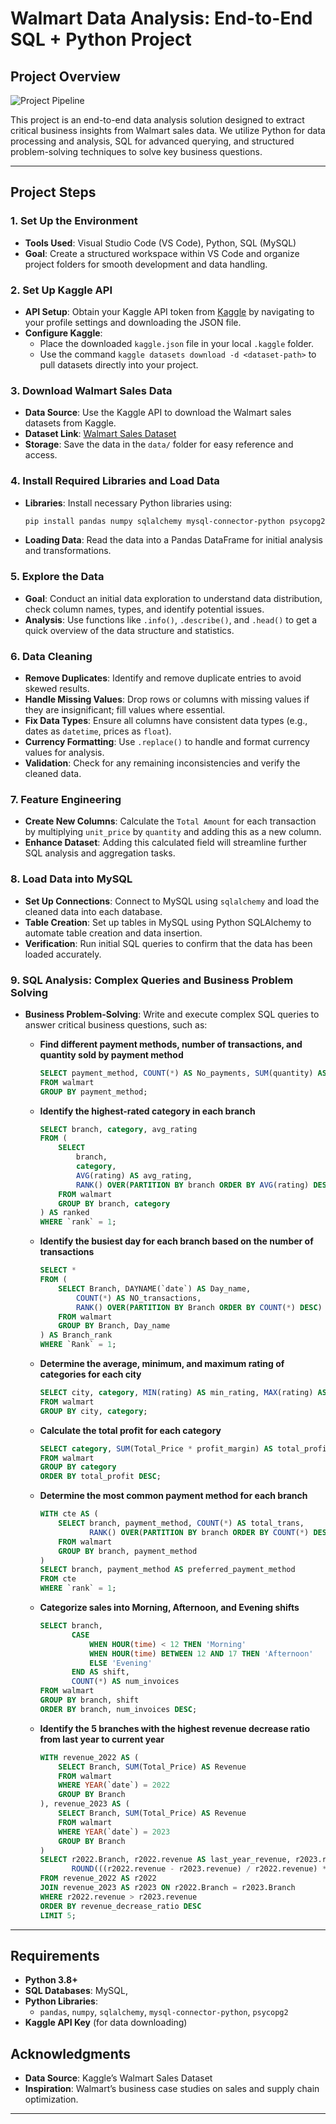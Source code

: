 
# Walmart Data Analysis: End-to-End SQL + Python Project 

## Project Overview

![Project Pipeline](https://github.com/najirh/Walmart_SQL_Python/blob/main/walmart_project-piplelines.png)

This project is an end-to-end data analysis solution designed to extract critical business insights from Walmart sales data. We utilize Python for data processing and analysis, SQL for advanced querying, and structured problem-solving techniques to solve key business questions. 

---

## Project Steps

### 1. Set Up the Environment
   - **Tools Used**: Visual Studio Code (VS Code), Python, SQL (MySQL)
   - **Goal**: Create a structured workspace within VS Code and organize project folders for smooth development and data handling.

### 2. Set Up Kaggle API
   - **API Setup**: Obtain your Kaggle API token from [Kaggle](https://www.kaggle.com/) by navigating to your profile settings and downloading the JSON file.
   - **Configure Kaggle**: 
      - Place the downloaded `kaggle.json` file in your local `.kaggle` folder.
      - Use the command `kaggle datasets download -d <dataset-path>` to pull datasets directly into your project.

### 3. Download Walmart Sales Data
   - **Data Source**: Use the Kaggle API to download the Walmart sales datasets from Kaggle.
   - **Dataset Link**: [Walmart Sales Dataset](https://www.kaggle.com/najir0123/walmart-10k-sales-datasets)
   - **Storage**: Save the data in the `data/` folder for easy reference and access.

### 4. Install Required Libraries and Load Data
   - **Libraries**: Install necessary Python libraries using:
     ```bash
     pip install pandas numpy sqlalchemy mysql-connector-python psycopg2
     ```
   - **Loading Data**: Read the data into a Pandas DataFrame for initial analysis and transformations.

### 5. Explore the Data
   - **Goal**: Conduct an initial data exploration to understand data distribution, check column names, types, and identify potential issues.
   - **Analysis**: Use functions like `.info()`, `.describe()`, and `.head()` to get a quick overview of the data structure and statistics.

### 6. Data Cleaning
   - **Remove Duplicates**: Identify and remove duplicate entries to avoid skewed results.
   - **Handle Missing Values**: Drop rows or columns with missing values if they are insignificant; fill values where essential.
   - **Fix Data Types**: Ensure all columns have consistent data types (e.g., dates as `datetime`, prices as `float`).
   - **Currency Formatting**: Use `.replace()` to handle and format currency values for analysis.
   - **Validation**: Check for any remaining inconsistencies and verify the cleaned data.

### 7. Feature Engineering
   - **Create New Columns**: Calculate the `Total Amount` for each transaction by multiplying `unit_price` by `quantity` and adding this as a new column.
   - **Enhance Dataset**: Adding this calculated field will streamline further SQL analysis and aggregation tasks.

### 8. Load Data into MySQL 
   - **Set Up Connections**: Connect to MySQL using `sqlalchemy` and load the cleaned data into each database.
   - **Table Creation**: Set up tables in  MySQL using Python SQLAlchemy to automate table creation and data insertion.
   - **Verification**: Run initial SQL queries to confirm that the data has been loaded accurately.

### 9. SQL Analysis: Complex Queries and Business Problem Solving
   - **Business Problem-Solving**: Write and execute complex SQL queries to answer critical business questions, such as:
     
     - **Find different payment methods, number of transactions, and quantity sold by payment method**
       ```sql
       SELECT payment_method, COUNT(*) AS No_payments, SUM(quantity) AS no_quantity_sold
       FROM walmart
       GROUP BY payment_method;
       ```

     - **Identify the highest-rated category in each branch**
       ```sql
       SELECT branch, category, avg_rating
       FROM (
           SELECT 
               branch,
               category,
               AVG(rating) AS avg_rating,
               RANK() OVER(PARTITION BY branch ORDER BY AVG(rating) DESC) AS `rank`
           FROM walmart
           GROUP BY branch, category
       ) AS ranked
       WHERE `rank` = 1;
       ```

     - **Identify the busiest day for each branch based on the number of transactions**
       ```sql
       SELECT *
       FROM (
           SELECT Branch, DAYNAME(`date`) AS Day_name,
               COUNT(*) AS NO_transactions,
               RANK() OVER(PARTITION BY Branch ORDER BY COUNT(*) DESC) AS `Rank`
           FROM walmart
           GROUP BY Branch, Day_name
       ) AS Branch_rank
       WHERE `Rank` = 1;
       ```

     - **Determine the average, minimum, and maximum rating of categories for each city**
       ```sql
       SELECT city, category, MIN(rating) AS min_rating, MAX(rating) AS max_rating, AVG(rating) AS avg_rating
       FROM walmart
       GROUP BY city, category;
       ```

     - **Calculate the total profit for each category**
       ```sql
       SELECT category, SUM(Total_Price * profit_margin) AS total_profit
       FROM walmart
       GROUP BY category
       ORDER BY total_profit DESC;
       ```

     - **Determine the most common payment method for each branch**
       ```sql
       WITH cte AS (
           SELECT branch, payment_method, COUNT(*) AS total_trans,
                  RANK() OVER(PARTITION BY branch ORDER BY COUNT(*) DESC) AS `rank`
           FROM walmart
           GROUP BY branch, payment_method
       )
       SELECT branch, payment_method AS preferred_payment_method
       FROM cte
       WHERE `rank` = 1;
       ```

     - **Categorize sales into Morning, Afternoon, and Evening shifts**
       ```sql
       SELECT branch, 
              CASE 
                  WHEN HOUR(time) < 12 THEN 'Morning'
                  WHEN HOUR(time) BETWEEN 12 AND 17 THEN 'Afternoon'
                  ELSE 'Evening'
              END AS shift, 
              COUNT(*) AS num_invoices
       FROM walmart
       GROUP BY branch, shift
       ORDER BY branch, num_invoices DESC;
       ```

     - **Identify the 5 branches with the highest revenue decrease ratio from last year to current year**
       ```sql
       WITH revenue_2022 AS (
           SELECT Branch, SUM(Total_Price) AS Revenue
           FROM walmart
           WHERE YEAR(`date`) = 2022
           GROUP BY Branch
       ), revenue_2023 AS (
           SELECT Branch, SUM(Total_Price) AS Revenue
           FROM walmart
           WHERE YEAR(`date`) = 2023
           GROUP BY Branch
       )
       SELECT r2022.Branch, r2022.revenue AS last_year_revenue, r2023.revenue AS current_year_revenue,
              ROUND(((r2022.revenue - r2023.revenue) / r2022.revenue) * 100, 2) AS revenue_decrease_ratio
       FROM revenue_2022 AS r2022
       JOIN revenue_2023 AS r2023 ON r2022.Branch = r2023.Branch
       WHERE r2022.revenue > r2023.revenue
       ORDER BY revenue_decrease_ratio DESC
       LIMIT 5;
       ```

---


## Requirements

- **Python 3.8+**
- **SQL Databases**: MySQL, 
- **Python Libraries**:
  - `pandas`, `numpy`, `sqlalchemy`, `mysql-connector-python`, `psycopg2`
- **Kaggle API Key** (for data downloading)



## Acknowledgments

- **Data Source**: Kaggle’s Walmart Sales Dataset
- **Inspiration**: Walmart’s business case studies on sales and supply chain optimization.

---


